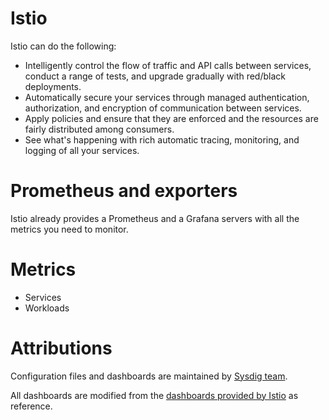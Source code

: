 # Istio
Istio can do the following:

* Intelligently control the flow of traffic and API calls between services, conduct a range of tests, and upgrade gradually with red/black deployments.
* Automatically secure your services through managed authentication, authorization, and encryption of communication between services.
* Apply policies and ensure that they are enforced and the resources are fairly distributed among consumers.
* See what's happening with rich automatic tracing, monitoring, and logging of all your services.

# Prometheus and exporters
Istio already provides a Prometheus and a Grafana servers with all the metrics you need to monitor.

# Metrics
- Services
- Workloads

# Attributions
Configuration files and dashboards are maintained by [Sysdig team](https://sysdig.com/).

All dashboards are modified from the [dashboards provided by Istio](https://grafana.com/orgs/istio/dashboards) as reference.
